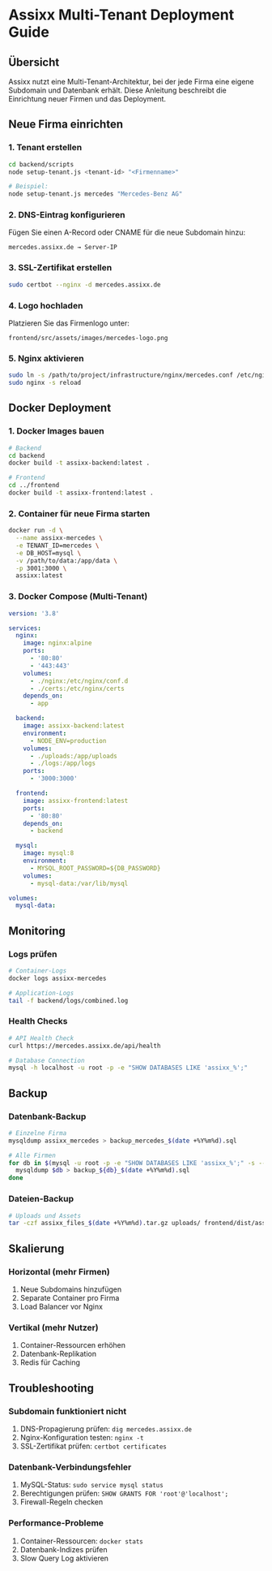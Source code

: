 # Assixx Multi-Tenant Deployment Guide

## Übersicht

Assixx nutzt eine Multi-Tenant-Architektur, bei der jede Firma eine eigene Subdomain und Datenbank erhält. Diese Anleitung beschreibt die Einrichtung neuer Firmen und das Deployment.

## Neue Firma einrichten

### 1. Tenant erstellen

```bash
cd backend/scripts
node setup-tenant.js <tenant-id> "<Firmenname>"

# Beispiel:
node setup-tenant.js mercedes "Mercedes-Benz AG"
```

### 2. DNS-Eintrag konfigurieren

Fügen Sie einen A-Record oder CNAME für die neue Subdomain hinzu:

```
mercedes.assixx.de → Server-IP
```

### 3. SSL-Zertifikat erstellen

```bash
sudo certbot --nginx -d mercedes.assixx.de
```

### 4. Logo hochladen

Platzieren Sie das Firmenlogo unter:

```
frontend/src/assets/images/mercedes-logo.png
```

### 5. Nginx aktivieren

```bash
sudo ln -s /path/to/project/infrastructure/nginx/mercedes.conf /etc/nginx/sites-enabled/
sudo nginx -s reload
```

## Docker Deployment

### 1. Docker Images bauen

```bash
# Backend
cd backend
docker build -t assixx-backend:latest .

# Frontend
cd ../frontend
docker build -t assixx-frontend:latest .
```

### 2. Container für neue Firma starten

```bash
docker run -d \
  --name assixx-mercedes \
  -e TENANT_ID=mercedes \
  -e DB_HOST=mysql \
  -v /path/to/data:/app/data \
  -p 3001:3000 \
  assixx:latest
```

### 3. Docker Compose (Multi-Tenant)

```yaml
version: '3.8'

services:
  nginx:
    image: nginx:alpine
    ports:
      - '80:80'
      - '443:443'
    volumes:
      - ./nginx:/etc/nginx/conf.d
      - ./certs:/etc/nginx/certs
    depends_on:
      - app

  backend:
    image: assixx-backend:latest
    environment:
      - NODE_ENV=production
    volumes:
      - ./uploads:/app/uploads
      - ./logs:/app/logs
    ports:
      - '3000:3000'

  frontend:
    image: assixx-frontend:latest
    ports:
      - '80:80'
    depends_on:
      - backend

  mysql:
    image: mysql:8
    environment:
      - MYSQL_ROOT_PASSWORD=${DB_PASSWORD}
    volumes:
      - mysql-data:/var/lib/mysql

volumes:
  mysql-data:
```

## Monitoring

### Logs prüfen

```bash
# Container-Logs
docker logs assixx-mercedes

# Application-Logs
tail -f backend/logs/combined.log
```

### Health Checks

```bash
# API Health Check
curl https://mercedes.assixx.de/api/health

# Database Connection
mysql -h localhost -u root -p -e "SHOW DATABASES LIKE 'assixx_%';"
```

## Backup

### Datenbank-Backup

```bash
# Einzelne Firma
mysqldump assixx_mercedes > backup_mercedes_$(date +%Y%m%d).sql

# Alle Firmen
for db in $(mysql -u root -p -e "SHOW DATABASES LIKE 'assixx_%';" -s --skip-column-names); do
  mysqldump $db > backup_${db}_$(date +%Y%m%d).sql
done
```

### Dateien-Backup

```bash
# Uploads und Assets
tar -czf assixx_files_$(date +%Y%m%d).tar.gz uploads/ frontend/dist/assets/
```

## Skalierung

### Horizontal (mehr Firmen)

1. Neue Subdomains hinzufügen
2. Separate Container pro Firma
3. Load Balancer vor Nginx

### Vertikal (mehr Nutzer)

1. Container-Ressourcen erhöhen
2. Datenbank-Replikation
3. Redis für Caching

## Troubleshooting

### Subdomain funktioniert nicht

1. DNS-Propagierung prüfen: `dig mercedes.assixx.de`
2. Nginx-Konfiguration testen: `nginx -t`
3. SSL-Zertifikat prüfen: `certbot certificates`

### Datenbank-Verbindungsfehler

1. MySQL-Status: `sudo service mysql status`
2. Berechtigungen prüfen: `SHOW GRANTS FOR 'root'@'localhost';`
3. Firewall-Regeln checken

### Performance-Probleme

1. Container-Ressourcen: `docker stats`
2. Datenbank-Indizes prüfen
3. Slow Query Log aktivieren

